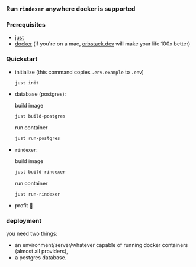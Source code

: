 <!-- #### [railway.app](https://railway.app?referralCode=eD4laT) template to deploy [rindexer](https://rindexer.xyz) -->

### Run `rindexer` anywhere docker is supported

### Prerequisites

- [just](https://github.com/casey/just)
- [docker](https://docs.docker.com/get-docker/) (if you're on a mac, [orbstack.dev](https://orbstack.dev) will make your life 100x better)

### Quickstart

- initialize (this command copies `.env.example` to `.env`)

  ```bash
  just init
  ```

- database (postgres):

  build image

  ```bash
  just build-postgres
  ```

  run container

  ```bash
  just run-postgres
  ```

- `rindexer`:

  build image

  ```bash
  just build-rindexer
  ```

  run container

  ```bash
  just run-rindexer
  ```

- profit 🎉

### deployment

you need two things:

- an environment/server/whatever capable of running docker containers (almost all providers),
- a postgres database.
